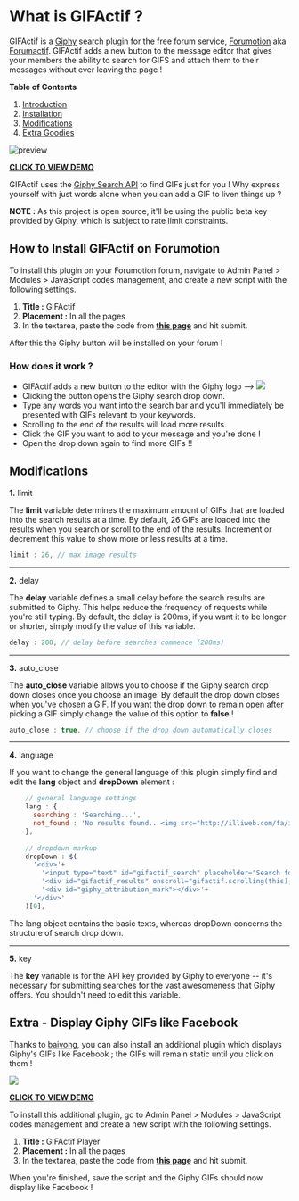 # What is GIFActif ?

GIFActif is a [Giphy](http://giphy.com/) search plugin for the free forum service, [Forumotion](http://www.forumotion.com/) aka [Forumactif](http://www.forumactif.com/). GIFActif adds a new button to the message editor that gives your members the ability to search for GIFS and attach them to their messages without ever leaving the page !

**Table of Contents**

1. [Introduction](#what-is-gifactif-)
2. [Installation](#how-to-install-gifactif-on-forumotion)
3. [Modifications](#modifications)
4. [Extra Goodies](#extra---display-giphy-gifs-like-facebook)

![preview](http://i.imgur.com/2DO0i76.gif)

[**CLICK TO VIEW DEMO**](http://demoactif.forumactif.com/t31-demo-gifactif-giphy-button-for-the-editor?demo=gifactif&demo_user=true)

GIFActif uses the [Giphy Search API](https://github.com/Giphy/GiphyAPI#search-endpoint) to find GIFs just for you ! Why express yourself with just words alone when you can add a GIF to liven things up ?

**NOTE :** As this project is open source, it'll be using the public beta key provided by Giphy, which is subject to rate limit constraints.

## How to Install GIFActif on Forumotion

To install this plugin on your Forumotion forum, navigate to Admin Panel > Modules > JavaScript codes management, and create a new script with the following settings.

1. **Title :** GIFActif
2. **Placement :** In all the pages
3. In the textarea, paste the code from [**this page**](https://raw.githubusercontent.com/SethClydesdale/gifactif/master/gifactif.js) and hit submit.

After this the Giphy button will be installed on your forum !

### How does it work ?
- GIFActif adds a new button to the editor with the Giphy logo --> ![](http://i35.servimg.com/u/f35/18/21/60/73/giphy10.png)
- Clicking the button opens the Giphy search drop down.
- Type any words you want into the search bar and you'll immediately be presented with GIFs relevant to your keywords.
- Scrolling to the end of the results will load more results.
- Click the GIF you want to add to your message and you're done !
- Open the drop down again to find more GIFs !!

## Modifications

**1.** limit 

The **limit** variable determines the maximum amount of GIFs that are loaded into the search results at a time. By default, 26 GIFs are loaded into the results when you search or scroll to the end of the results. Increment or decrement this value to show more or less results at a time.

```javascript
limit : 26, // max image results
```

***

**2.** delay

The **delay** variable defines a small delay before the search results are submitted to Giphy. This helps reduce the frequency of requests while you're still typing. By default, the delay is 200ms, if you want it to be longer or shorter, simply modify the value of this variable.

```javascript
delay : 200, // delay before searches commence (200ms)
```

***

**3.** auto_close

The **auto_close** variable allows you to choose if the Giphy search drop down closes once you choose an image. By default the drop down closes when you've chosen a GIF. If you want the drop down to remain open after picking a GIF simply change the value of this option to **false** !

```javascript
auto_close : true, // choose if the drop down automatically closes
```

***

**4.** language

If you want to change the general language of this plugin simply find and edit the **lang** object and **dropDown** element :

```javascript
    // general language settings
    lang : {
      searching : 'Searching...',
      not_found : 'No results found.. <img src="http://illiweb.com/fa/i/smiles/icon_sad.gif" style="margin:0;vertical-align:middle;"/>'
    },
 
    // dropdown markup
    dropDown : $(
      '<div>'+
        '<input type="text" id="gifactif_search" placeholder="Search for a GIF..." style="width:90%;"/>'+
        '<div id="gifactif_results" onscroll="gifactif.scrolling(this);"><div id="gifactif_images"></div></div>'+
        '<div id="giphy_attribution_mark"></div>'+
      '</div>'
    )[0],
```

The lang object contains the basic texts, whereas dropDown concerns the structure of search drop down.

***

**5.** key

The **key** variable is for the API key provided by Giphy to everyone -- it's necessary for submitting searches for the vast awesomeness that Giphy offers. You shouldn't need to edit this variable.


## Extra - Display Giphy GIFs like Facebook

Thanks to [baivong](https://github.com/SethClydesdale/gifactif/pull/1), you can also install an additional plugin which displays Giphy's GIFs like Facebook ; the GIFs will remain static until you click on them !

![](http://i35.servimg.com/u/f35/18/45/41/65/captur12.gif)

[**CLICK TO VIEW DEMO**](https://jsfiddle.net/baivong/a4z0hz63/embedded/result,html,js/)

To install this additional plugin, go to Admin Panel > Modules > JavaScript codes management and create a new script with the following settings.

1. **Title :** GIFActif Player
2. **Placement :** In all the pages
3. In the textarea, paste the code from [**this page**](https://raw.githubusercontent.com/SethClydesdale/gifactif/master/gifactif-player.js) and hit submit.

When you're finished, save the script and the Giphy GIFs should now display like Facebook !
